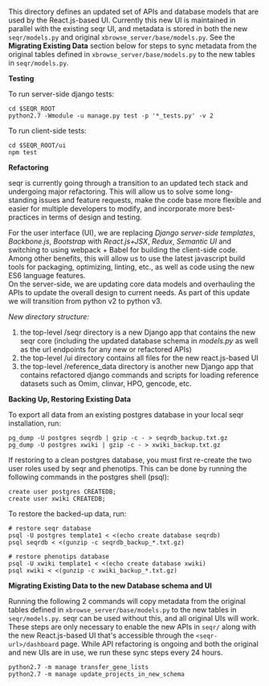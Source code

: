 This directory defines an updated set of APIs and database models that are used by the React.js-based UI. 
Currently this new UI is maintained in parallel with the existing seqr UI, and metadata is stored in both the new
`seqr/models.py` and original `xbrowse_server/base/models.py`. 
See the **Migrating Existing Data** section below for steps to sync metadata from the original tables defined in `xbrowse_server/base/models.py` to the new tables in `seqr/models.py`. 


**Testing**  

To run server-side django tests:

```
cd $SEQR_ROOT
python2.7 -Wmodule -u manage.py test -p '*_tests.py' -v 2
```


To run client-side tests:

```
cd $SEQR_ROOT/ui
npm test
```



**Refactoring**

seqr is currently going through a transition to an updated tech stack and undergoing major refactoring. 
This will allow us to solve some long-standing issues and feature requests, make the code base more 
flexible and easier for multiple developers to modify, and incorporate more best-practices in terms of 
design and testing.    

For the user interface (UI), we are replacing *Django server-side templates*, *Backbone.js*, *Bootstrap* 
with *React.js+JSX*, *Redux*, *Semantic UI* and switching to using webpack + Babel for building the 
client-side code. Among other benefits, this will allow us to use the latest javascript build tools for 
packaging, optimizing, linting, etc., as well as code using the new ES6 language features.    
On the server-side, we are updating core data models and overhauling the APIs to update the 
overall design to current needs. As part of this update we will transition from python v2 to python v3.

*New directory structure:*
1. the top-level /seqr directory is a new Django app that contains the new seqr core (including 
the updated database schema in *models.py* as well as the url endpoints for any new or refactored APIs)
2. the top-level /ui directory contains all files for the new react.js-based UI
3. the top-level /reference_data directory is another new Django app that contains refactored 
django commands and scripts for loading reference datasets such as Omim, clinvar, HPO, gencode, etc. 


**Backing Up, Restoring Existing Data**

To export all data from an existing postgres database in your local seqr installation, run:
```
pg_dump -U postgres seqrdb | gzip -c - > seqrdb_backup.txt.gz
pg_dump -U postgres xwiki | gzip -c - > xwiki_backup.txt.gz
```

If restoring to a clean postgres database, you must first re-create the two user roles used by seqr 
and phenotips. This can be done by running the following commands in the postgres shell (psql):

```
create user postgres CREATEDB;
create user xwiki CREATEDB;
```
To restore the backed-up data, run:

```
# restore seqr database
psql -U postgres template1 < <(echo create database seqrdb)
psql seqrdb < <(gunzip -c seqrdb_backup_*.txt.gz)

# restore phenotips database
psql -U xwiki template1 < <(echo create database xwiki)
psql xwiki < <(gunzip -c xwiki_backup_*.txt.gz)

```


**Migrating Existing Data to the new Database schema and UI**

Running the following 2 commands will copy metadata from the original tables defined in `xbrowse_server/base/models.py` to the new tables in `seqr/models.py`. seqr can be used without this, and all original UIs will work. These steps are only necessary to enable the new APIs in `seqr/` along with the new React.js-based UI that's accessible through the `<seqr-url>/dashboard` page. While API refactoring is ongoing and both the original and new UIs are in use, we run these sync steps every 24 hours. 

```
python2.7 -m manage transfer_gene_lists
python2.7 -m manage update_projects_in_new_schema
```

